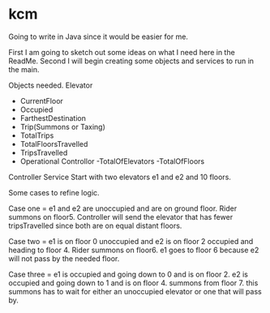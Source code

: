 # kcm

Going to write in Java since it would be easier for me.

First I am going to sketch out some ideas on what I need here in the ReadMe.
Second I will begin creating some objects and services to run in the main. 

Objects needed.
Elevator
- CurrentFloor
- Occupied
- FarthestDestination
- Trip(Summons or Taxing)
- TotalTrips
- TotalFloorsTravelled
- TripsTravelled
- Operational
Controllor
-TotalOfElevators
-TotalOfFloors

Controller Service
Start with two elevators e1 and e2 and 10 floors.

Some cases to refine logic.

Case one = 
e1 and e2 are unoccupied and are on ground floor. Rider summons on floor5. Controller will send the elevator that has fewer tripsTravelled since both are on equal distant floors.

Case two = 
e1 is on floor 0 unoccupied and e2 is on floor 2 occupied and heading to floor 4. Rider summons on floor6. e1 goes to floor 6 because e2 will not pass by the needed floor. 

Case three = 
e1 is occupied and going down to 0 and is on floor 2. e2 is occupied and going down to 1 and is on floor 4. summons from floor 7. this summons has to wait for either an unoccupied elevator or one that will pass by.




